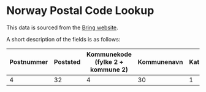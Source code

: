 

# Norway Postal Code Lookup

This data is sourced from the [Bring website](https://www.bring.no/tjenester/adressetjenester/postnummer/postnummertabeller-veiledning).

A short description of the fields is as follows:

| Postnummer | Poststed	| Kommunekode (fylke 2 + kommune 2) | Kommunenavn | Kategori |
| ---------- | -------- | --------------------------------- | ----------- | -------- |
| 4	         | 32       | 4                                 | 30          | 1        |



